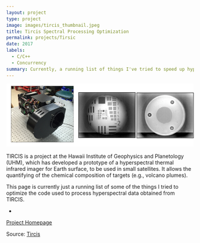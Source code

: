 ```yaml
---
layout: project
type: project
image: images/tircis_thumbnail.jpeg
title: Tircis Spectral Processing Optimization 
permalink: projects/Tirsic
date: 2017
labels:
  - C/C++
  - Concurrency
summary: Currently, a running list of things I've tried to speed up hyperspectral data processing software used by the Hawaii Institute of Geophysics and Planetology.
---
```

<img class="ui image" src="../images/tircis.jpeg">

TIRCIS is a project at the Hawaii Institute of Geophysics and Planetology (UHM), which has developed a prototype of a hyperspectral thermal infrared imager for Earth surface, to be used in small satellites. It allows the quantifying of the chemical composition of targets (e.g., volcano plumes).

This page is currently just a running list of some of the things I tried to optimize the code used to process hyperspectral data obtained from TIRCIS.

*



[Project Homepage](http://www.higp.hawaii.edu/~harold/tircis_doc/index.html)

Source: <a href="https://github.com/reedv/Tircis"><i class="large github icon"></i>Tircis</a>